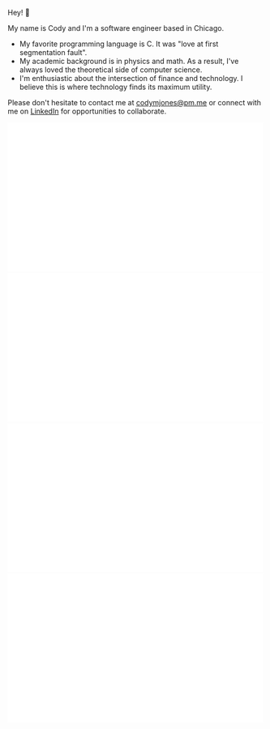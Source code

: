 Hey! 👋

My name is Cody and I'm a software engineer based in Chicago.

- My favorite programming language is C. It was "love at first segmentation fault".
- My academic background is in physics and math. As a result, I've always loved the theoretical side of computer science.
- I'm enthusiastic about the intersection of finance and technology. I believe this is where technology finds its maximum utility.

Please don't hesitate to contact me at codymjones@pm.me or connect with me on [LinkedIn](https://linkedin.com/in/cm-jones) for opportunities to collaborate.

![](https://raw.githubusercontent.com/cm-jones/github-stats/master/generated/overview.svg#gh-dark-mode-only)
![](https://raw.githubusercontent.com/cm-jones/github-stats/master/generated/overview.svg#gh-light-mode-only)
![](https://raw.githubusercontent.com/cm-jones/github-stats/master/generated/languages.svg#gh-dark-mode-only)
![](https://raw.githubusercontent.com/cm-jones/github-stats/master/generated/languages.svg#gh-light-mode-only)

